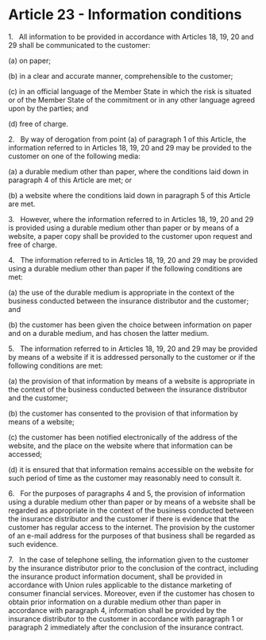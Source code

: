 # Article 23 - Information conditions


1.   All information to be provided in accordance with Articles 18, 19, 20 and 29 shall be communicated to the customer:

(a) on paper;

(b) in a clear and accurate manner, comprehensible to the customer;

(c) in an official language of the Member State in which the risk is situated or of the Member State of the commitment or in any other language agreed upon by the parties; and

(d) free of charge.

2.   By way of derogation from point (a) of paragraph 1 of this Article, the information referred to in Articles 18, 19, 20 and 29 may be provided to the customer on one of the following media:

(a) a durable medium other than paper, where the conditions laid down in paragraph 4 of this Article are met; or

(b) a website where the conditions laid down in paragraph 5 of this Article are met.

3.   However, where the information referred to in Articles 18, 19, 20 and 29 is provided using a durable medium other than paper or by means of a website, a paper copy shall be provided to the customer upon request and free of charge.

4.   The information referred to in Articles 18, 19, 20 and 29 may be provided using a durable medium other than paper if the following conditions are met:

(a) the use of the durable medium is appropriate in the context of the business conducted between the insurance distributor and the customer; and

(b) the customer has been given the choice between information on paper and on a durable medium, and has chosen the latter medium.

5.   The information referred to in Articles 18, 19, 20 and 29 may be provided by means of a website if it is addressed personally to the customer or if the following conditions are met:

(a) the provision of that information by means of a website is appropriate in the context of the business conducted between the insurance distributor and the customer;

(b) the customer has consented to the provision of that information by means of a website;

(c) the customer has been notified electronically of the address of the website, and the place on the website where that information can be accessed;

(d) it is ensured that that information remains accessible on the website for such period of time as the customer may reasonably need to consult it.

6.   For the purposes of paragraphs 4 and 5, the provision of information using a durable medium other than paper or by means of a website shall be regarded as appropriate in the context of the business conducted between the insurance distributor and the customer if there is evidence that the customer has regular access to the internet. The provision by the customer of an e-mail address for the purposes of that business shall be regarded as such evidence.

7.   In the case of telephone selling, the information given to the customer by the insurance distributor prior to the conclusion of the contract, including the insurance product information document, shall be provided in accordance with Union rules applicable to the distance marketing of consumer financial services. Moreover, even if the customer has chosen to obtain prior information on a durable medium other than paper in accordance with paragraph 4, information shall be provided by the insurance distributor to the customer in accordance with paragraph 1 or paragraph 2 immediately after the conclusion of the insurance contract.
